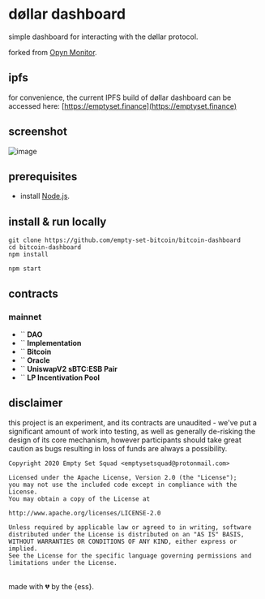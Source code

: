 # døllar dashboard

simple dashboard for interacting with the døllar protocol.

forked from [Opyn Monitor](https://opynmonitor.xyz).

## ipfs

for convenience, the current IPFS build of døllar dashboard can be accessed here: [https://emptyset.finance](https://emptyset.finance)

## screenshot

![image](https://user-images.githubusercontent.com/62496341/90950891-b2469f00-e40a-11ea-90ae-680683462d9f.png)

## prerequisites

- install [Node.js](https://nodejs.org/en/download/).

## install & run locally

```shell
git clone https://github.com/empty-set-bitcoin/bitcoin-dashboard
cd bitcoin-dashboard
npm install

npm start
```

## contracts

### mainnet

- `` **DAO**
- `` **Implementation**
- `` **Bitcoin**
- `` **Oracle**
- `` **UniswapV2 sBTC:ESB Pair**
- `` **LP Incentivation Pool**

## disclaimer

this project is an experiment, and its contracts are unaudited - we've put a significant amount of work into testing, as well as generally de-risking the design of its core mechanism, however participants should take great caution as bugs resulting in loss of funds are always a possibility.

```
Copyright 2020 Empty Set Squad <emptysetsquad@protonmail.com>

Licensed under the Apache License, Version 2.0 (the "License");
you may not use the included code except in compliance with the License.
You may obtain a copy of the License at

http://www.apache.org/licenses/LICENSE-2.0

Unless required by applicable law or agreed to in writing, software
distributed under the License is distributed on an "AS IS" BASIS,
WITHOUT WARRANTIES OR CONDITIONS OF ANY KIND, either express or implied.
See the License for the specific language governing permissions and
limitations under the License.
```

<br>
made with 💔️ by the {ess}.

